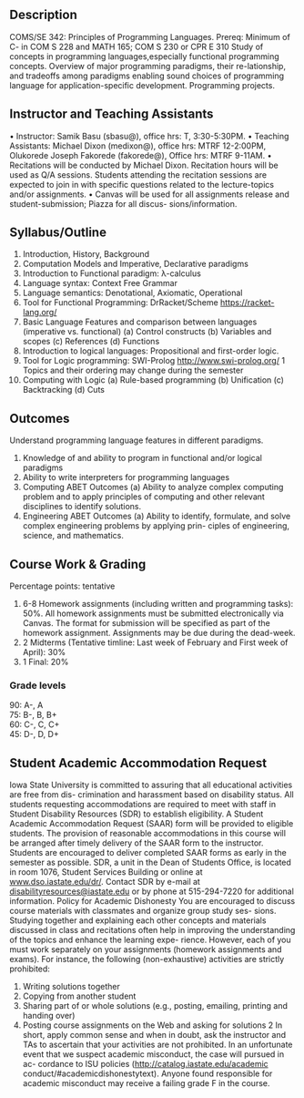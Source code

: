 ## Description
COMS/SE 342: Principles of Programming Languages. Prereq: Minimum of C- in COM
S 228 and MATH 165; COM S 230 or CPR E 310 
Study of concepts in programming languages,especially functional programming concepts. 
Overview of major programming paradigms, their re-lationship, and tradeoffs among paradigms 
enabling sound choices of programming language for application-specific development. 
Programming projects.

## Instructor and Teaching Assistants
• Instructor: Samik Basu (sbasu@), office hrs: T, 3:30-5:30PM.
• Teaching Assistants: Michael Dixon (medixon@), office hrs: MTRF 12-2:00PM, Olukorede
Joseph Fakorede (fakorede@), Office hrs: MTRF 9-11AM.
• Recitations will be conducted by Michael Dixon. Recitation hours will be used as Q/A
sessions. Students attending the recitation sessions are expected to join in with specific
questions related to the lecture-topics and/or assignments.
• Canvas will be used for all assignments release and student-submission; Piazza for all discus-
sions/information.

## Syllabus/Outline 
1. Introduction, History, Background
2. Computation Models and Imperative, Declarative paradigms
3. Introduction to Functional paradigm: λ-calculus
4. Language syntax: Context Free Grammar
5. Language semantics: Denotational, Axiomatic, Operational
6. Tool for Functional Programming: DrRacket/Scheme https://racket-lang.org/
7. Basic Language Features and comparison between languages (imperative vs. functional)
(a) Control constructs
(b) Variables and scopes
(c) References
(d) Functions
8. Introduction to logical languages: Propositional and first-order logic.
9. Tool for Logic programming: SWI-Prolog http://www.swi-prolog.org/
1
Topics and their ordering may change during the semester
110. Computing with Logic
(a) Rule-based programming
(b) Unification
(c) Backtracking
(d) Cuts

## Outcomes
Understand programming language features in different paradigms.
1. Knowledge of and ability to program in functional and/or logical paradigms
2. Ability to write interpreters for programming languages
3. Computing ABET Outcomes
(a) Ability to analyze complex computing problem and to apply principles of computing
and other relevant disciplines to identify solutions.
4. Engineering ABET Outcomes
(a) Ability to identify, formulate, and solve complex engineering problems by applying prin-
ciples of engineering, science, and mathematics.

## Course Work & Grading
Percentage points: tentative
1. 6-8 Homework assignments (including written and programming tasks): 50%. All homework
assignments must be submitted electronically via Canvas. The format for submission will
be specified as part of the homework assignment. Assignments may be due during the
dead-week.
2. 2 Midterms (Tentative timline: Last week of February and First week of April): 30%
3. 1 Final: 20%

### Grade levels
90: A-, A<br>
75: B-, B, B+<br>
60: C-, C, C+<br>
45: D-, D, D+<br>

## Student Academic Accommodation Request
Iowa State University is committed to assuring that all educational activities are free from dis-
crimination and harassment based on disability status. All students requesting accommodations
are required to meet with staff in Student Disability Resources (SDR) to establish eligibility. A
Student Academic Accommodation Request (SAAR) form will be provided to eligible students.
The provision of reasonable accommodations in this course will be arranged after timely delivery
of the SAAR form to the instructor. Students are encouraged to deliver completed SAAR forms as
early in the semester as possible. SDR, a unit in the Dean of Students Office, is located in room
1076, Student Services Building or online at www.dso.iastate.edu/dr/. Contact SDR by e-mail at
disabilityresources@iastate.edu or by phone at 515-294-7220 for additional information.
Policy for Academic Dishonesty
You are encouraged to discuss course materials with classmates and organize group study ses-
sions. Studying together and explaining each other concepts and materials discussed in class and
recitations often help in improving the understanding of the topics and enhance the learning expe-
rience. However, each of you must work separately on your assignments (homework assignments
and exams). For instance, the following (non-exhaustive) activities are strictly prohibited:
1. Writing solutions together
2. Copying from another student
3. Sharing part of or whole solutions (e.g., posting, emailing, printing and handing over)
4. Posting course assignments on the Web and asking for solutions
2
In short, apply common sense and when in doubt, ask the instructor and TAs to ascertain that
your activities are not prohibited.
In an unfortunate event that we suspect academic misconduct, the case will pursued in ac-
cordance to ISU policies (http://catalog.iastate.edu/academic conduct/#academicdishonestytext).
Anyone found responsible for academic misconduct may receive a failing grade F in the course.
